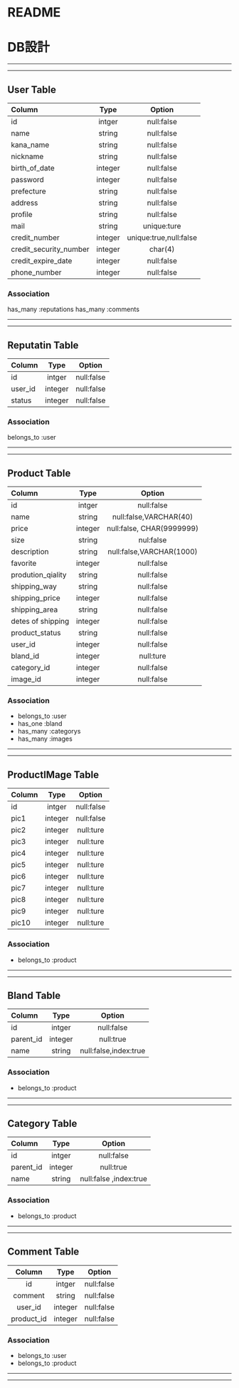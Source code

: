 # README

# DB設計

***
***

## User Table
| Column | Type| Option |
| :--- | :---: | :---: |
| id | intger | null:false |
| name | string | null:false |
| kana_name | string | null:false |
| nickname | string | null:false |
| birth_of_date | integer | null:false |
| password | integer | null:false |
| prefecture | string | null:false |
| address | string | null:false |
| profile | string | null:false |
| mail | string |  unique:ture |
| credit_number | integer | unique:true,null:false |
| credit_security_number | integer | char(4) |
| credit_expire_date | integer |null:false |
| phone_number | integer | null:false |


### Association
has_many :reputations
has_many :comments

***
***

## Reputatin Table
| Column | Type| Option |
| :--- | :---: | :---: |
| id | intger | null:false |
| user_id | integer | null:false |
| status | integer | null:false |

### Association
belongs_to :user

***
***


## Product Table
| Column | Type| Option |
| :--- | :---: | :---: |
| id | intger | null:false |
| name | string | null:false,VARCHAR(40) |
| price | integer | null:false, CHAR(9999999) |
| size | string | nul:false |
| description | string | null:false,VARCHAR(1000) |
| favorite | integer | null:false |
| prodution_qiality | string | null:false |
| shipping_way | string | null:false |
| shipping_price| integer | null:false|
| shipping_area | string | null:false |
| detes of shipping | integer | null:false  |
| product_status | string | null:false |
| user_id | integer | null:false |
| bland_id | integer | null:ture |
| category_id | integer | null:false |
| image_id| integer | null:false|

### Association
- belongs_to :user
- has_one :bland
- has_many :categorys
- has_many :images

***
***

## ProductIMage Table
| Column | Type| Option |
| :--- | :---: | :---: |
| id | intger | null:false |
| pic1 | integer | null:false |
| pic2 | integer | null:ture |
| pic3 | integer | null:ture |
| pic4 | integer | null:ture |
| pic5 | integer | null:ture |
| pic6 | integer | null:ture |
| pic7 | integer | null:ture |
| pic8 | integer | null:ture |
| pic9 | integer | null:ture |
| pic10 | integer | null:ture |

### Association
- belongs_to :product

***
***

## Bland Table
| Column | Type| Option |
| :--- | :---: | :---: |
| id | intger | null:false |
| parent_id | integer | null:true |
| name | string | null:false,index:true |

### Association
- belongs_to :product

***
***

## Category Table
| Column | Type| Option |
| :--- | :---: | :---: |
| id | intger | null:false |
| parent_id | integer | null:true |
| name | string | null:false ,index:true|

### Association
- belongs_to :product

***
***
## Comment Table
| Column | Type| Option |
| :---: | :---: | :---: |
| id | intger | null:false |
| comment | string | null:false |
| user_id | integer | null:false |
| product_id | integer | null:false |

### Association
- belongs_to :user 
- belongs_to :product

***
***
